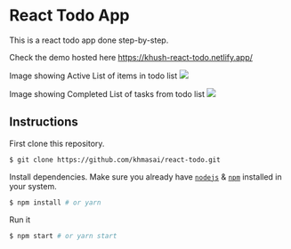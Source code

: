 # React Todo App

This is a react todo app done step-by-step.

Check the demo hosted here https://khush-react-todo.netlify.app/

Image showing Active List of items in todo list
![](khmasai.github.com/react-todo/Screenshots/Active.png)

Image showing Completed List of tasks from todo list 
![](https://github.dev/khmasai/react-todo/blob/e6716c683ab636415b43dce88ab9484aa3992b6c/Screenshots/Completed.png)


## Instructions

First clone this repository.
```bash
$ git clone https://github.com/khmasai/react-todo.git
```

Install dependencies. Make sure you already have [`nodejs`](https://nodejs.org/en/) & [`npm`](https://www.npmjs.com/) installed in your system.
```bash
$ npm install # or yarn
```

Run it
```bash
$ npm start # or yarn start
```
